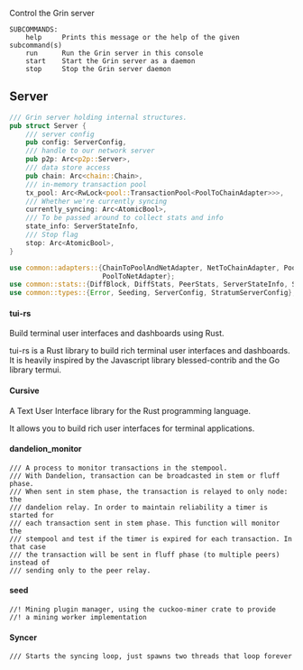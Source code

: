 Control the Grin server

```
SUBCOMMANDS:
    help     Prints this message or the help of the given subcommand(s)
    run      Run the Grin server in this console
    start    Start the Grin server as a daemon
    stop     Stop the Grin server daemon
```

## Server

```rust
/// Grin server holding internal structures.
pub struct Server {
    /// server config
    pub config: ServerConfig,
    /// handle to our network server
    pub p2p: Arc<p2p::Server>,
    /// data store access
    pub chain: Arc<chain::Chain>,
    /// in-memory transaction pool
    tx_pool: Arc<RwLock<pool::TransactionPool<PoolToChainAdapter>>>,
    /// Whether we're currently syncing
    currently_syncing: Arc<AtomicBool>,
    /// To be passed around to collect stats and info
    state_info: ServerStateInfo,
    /// Stop flag
    stop: Arc<AtomicBool>,
}
```

```rust
use common::adapters::{ChainToPoolAndNetAdapter, NetToChainAdapter, PoolToChainAdapter,
                       PoolToNetAdapter};
use common::stats::{DiffBlock, DiffStats, PeerStats, ServerStateInfo, ServerStats};
use common::types::{Error, Seeding, ServerConfig, StratumServerConfig};
```

#### tui-rs

Build terminal user interfaces and dashboards using Rust.

tui-rs is a Rust library to build rich terminal user interfaces and dashboards. It is heavily inspired by the Javascript library blessed-contrib and the Go library termui.

#### Cursive

A Text User Interface library for the Rust programming language.

It allows you to build rich user interfaces for terminal applications.

#### dandelion\_monitor

```
/// A process to monitor transactions in the stempool.
/// With Dandelion, transaction can be broadcasted in stem or fluff phase.
/// When sent in stem phase, the transaction is relayed to only node: the
/// dandelion relay. In order to maintain reliability a timer is started for
/// each transaction sent in stem phase. This function will monitor the
/// stempool and test if the timer is expired for each transaction. In that case
/// the transaction will be sent in fluff phase (to multiple peers) instead of
/// sending only to the peer relay.

```

#### seed

```
//! Mining plugin manager, using the cuckoo-miner crate to provide
//! a mining worker implementation
```

#### Syncer

```
/// Starts the syncing loop, just spawns two threads that loop forever
```



